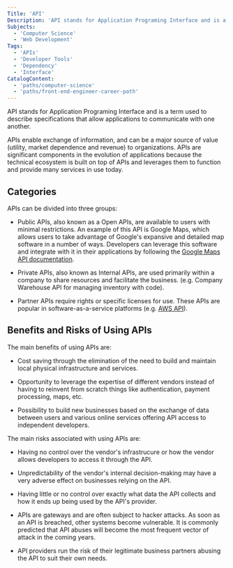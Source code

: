 ```yaml
---
Title: 'API'
Description: 'API stands for Application Programing Interface and is a term used to describe specifications that allow applications to communicate with one another. APIs enable exchange of information, and can be a major source of value (utility, market dependence and revenue) to organizations. APIs are significant components in the evolution of applications because the technical ecosystem is built on top of APIs and leverages them to function and provide many services in use today. APIs can be divided into three groups: - Public APIs, also known as a Open APIs, are available to users with minimal restrictions. An example of this API is Google Maps, which allows users to take advantage of Googles expansive and detailed map software in a number of ways. Developers can leverage this software and integrate with it in their applications by following the Google Maps API documentation. - Private APIs, also known as Internal APIs, are used primarily within a company to share resources and facilitate the business. (e.g. Company Warehouse API for managing inventory with code). - Partner APIs require rights or specific licenses for use. These APIs are popular in software-as-a-service platforms (e.g. AWS API).'
Subjects:
  - 'Computer Science'
  - 'Web Development'
Tags:
  - 'APIs'
  - 'Developer Tools'
  - 'Dependency'
  - 'Interface'
CatalogContent:
  - 'paths/computer-science'
  - 'paths/front-end-engineer-career-path'
---
```


API stands for Application Programing Interface and is a term used to describe specifications that allow applications to communicate with one another.

APIs enable exchange of information, and can be a major source of value (utility, market dependence and revenue) to organizations. APIs are significant components in the evolution of applications because the technical ecosystem is built on top of APIs and leverages them to function and provide many services in use today.

## Categories

APIs can be divided into three groups:

- Public APIs, also known as a Open APIs, are available to users with minimal restrictions. An example of this API is Google Maps, which allows users to take advantage of Google's expansive and detailed map software in a number of ways. Developers can leverage this software and integrate with it in their applications by following the [Google Maps API documentation](https://developers.google.com/maps/apis-by-platform).

- Private APIs, also known as Internal APIs, are used primarily within a company to share resources and facilitate the business. (e.g. Company Warehouse API for managing inventory with code).

- Partner APIs require rights or specific licenses for use. These APIs are popular in software-as-a-service platforms (e.g. [AWS API](https://docs.aws.amazon.com/general/latest/gr/aws-apis.html)).

## Benefits and Risks of Using APIs

The main benefits of using APIs are:

- Cost saving through the elimination of the need to build and maintain local physical infrastructure and services.

- Opportunity to leverage the expertise of different vendors instead of having to reinvent from scratch things like authentication, payment processing, maps, etc. 

- Possibility to build new businesses based on the exchange of data between users and various online services offering API access to independent developers. 


The main risks associated with using APIs are:

- Having no control over the vendor's infrastrucure or how the vendor allows developers to access it through the API. 

- Unpredictability of the vendor's internal decision-making may have a very adverse effect on businesses relying on the API. 

- Having little or no control over exactly what data the API collects and how it ends up being used by the API's provider. 

- APIs are gateways and are often subject to hacker attacks. As soon as an API is breached, other systems become vulnerable. It is commonly predicted that API abuses will become the most frequent vector of attack in the coming years. 

- API providers run the risk of their legitimate business partners abusing the API to suit their own needs. 
